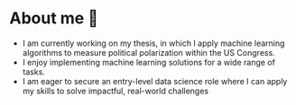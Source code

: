 # About me 👋

- I am currently working on my thesis, in which I apply machine learning algorithms to measure political polarization within the US Congress.
- I enjoy implementing machine learning solutions for a wide range of tasks.
- I am eager to secure an entry-level data science role where I can apply my skills to solve impactful, real-world challenges
